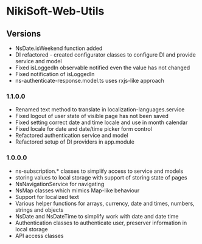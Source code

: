 # NikiSoft-Web-Utils

## Versions
- NsDate.isWeekend function added
- DI refactored - created configurator classes to configure DI and provide service and model
- Fixed isLoggedIn observable notified even the value has not changed
- Fixed notification of isLoggedIn
- ns-authenticate-response.model.ts uses rxjs-like approach

### 1.1.0.0
- Renamed text method to translate in localization-languages.service
- Fixed logout of user state of visible page has not been saved
- Fixed setting correct date and time locale and use in month calendar
- Fixed locale for date and date/time picker form control
- Refactored authentication service and model
- Refactored setup of DI providers in app.module

### 1.0.0.0
- ns-subscription.* classes to simplify access to service and models
- storing values to local storage with support of storing state of pages
- NsNavigationService for navigating
- NsMap classes which mimics Map-like behaviour
- Support for localized text
- Various helper functions for arrays, currency, date and times, numbers, strings and objects
- NsDate and NsDateTime to simplify work with date and date time
- Authentication classes to authenticate user, preserver information in local storage
- API access classes
